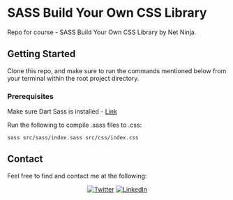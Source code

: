 # SASS Build Your Own CSS Library

Repo for course - SASS Build Your Own CSS Library by Net Ninja.

## Getting Started

Clone this repo, and make sure to run the commands mentioned below from your terminal within the root project directory.

### Prerequisites

Make sure Dart Sass is installed - [Link](https://sass-lang.com/install)

Run the following to compile .sass files to .css:

    sass src/sass/index.sass src/css/index.css

## Contact

Feel free to find and contact me at the following:

<div align="center">

[![Twitter](https://img.shields.io/badge/Twitter-%231DA1F2.svg?style=for-the-badge&logo=Twitter&logoColor=white)](https://twitter.com/CMittell)
[![LinkedIn](https://img.shields.io/badge/LinkedIn-%230077B5.svg?style=for-the-badge&logo=linkedin&logoColor=white)](https://www.linkedin.com/in/chris-mittell/)

</div>
